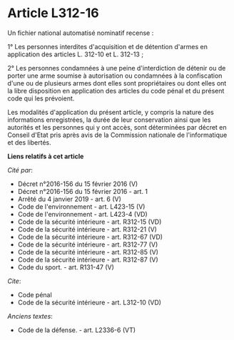 # Article L312-16

Un fichier national automatisé nominatif recense : 

1° Les personnes interdites d'acquisition et de détention d'armes en application des articles L. 312-10 et L. 312-13 ; 

2° Les personnes condamnées à une peine d'interdiction de détenir ou de porter une arme soumise à autorisation ou condamnées
à la confiscation d'une ou de plusieurs armes dont elles sont propriétaires ou dont elles ont la libre disposition en
application des articles du code pénal et du présent code qui les prévoient. 

Les modalités d'application du présent article, y compris la nature des informations enregistrées, la durée de leur
conservation ainsi que les autorités et les personnes qui y ont accès, sont déterminées par décret en Conseil d'Etat pris
après avis de la Commission nationale de l'informatique et des libertés.

**Liens relatifs à cet article**

_Cité par_:

  - Décret n°2016-156 du 15 février 2016 (V)
  - Décret n°2016-156 du 15 février 2016 - art. 1
  - Arrêté du 4 janvier 2019 - art. 6 (V)
  - Code de l'environnement - art. L423-15 (V)
  - Code de l'environnement - art. L423-4 (VD)
  - Code de la sécurité intérieure - art. R312-15 (VD)
  - Code de la sécurité intérieure - art. R312-21 (V)
  - Code de la sécurité intérieure - art. R312-67 (VD)
  - Code de la sécurité intérieure - art. R312-77 (V)
  - Code de la sécurité intérieure - art. R312-85 (V)
  - Code de la sécurité intérieure - art. R312-87 (V)
  - Code du sport. - art. R131-47 (V)

_Cite_:

  - Code pénal
  - Code de la sécurité intérieure - art. L312-10 (VD)

_Anciens textes_:

  - Code de la défense. - art. L2336-6 (VT)
